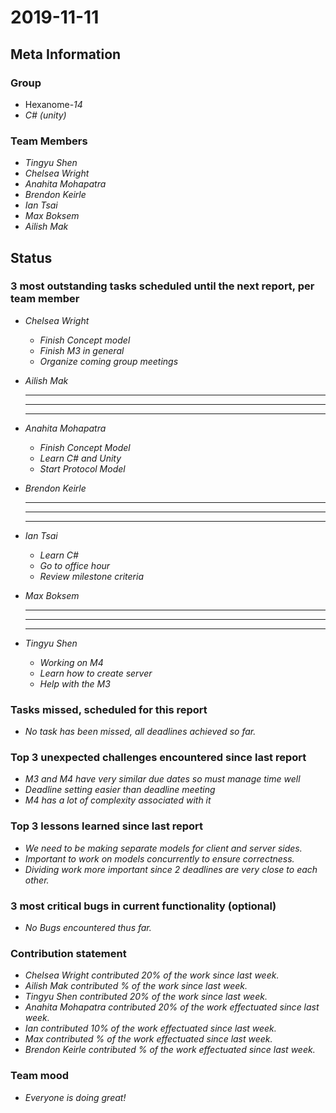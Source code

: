 # 2019-11-11

## Meta Information

### Group

 * Hexanome-*14*
 * *C# (unity)*

### Team Members

 * *Tingyu Shen*
 * *Chelsea Wright*
 * *Anahita Mohapatra*
 * *Brendon Keirle*
 * *Ian Tsai*
 * *Max Boksem*
 * *Ailish Mak*

## Status

### 3 most outstanding tasks scheduled until the next report, per team member

 * *Chelsea Wright*
   * *Finish Concept model*
   * *Finish M3 in general*
   * *Organize coming group meetings*
   
   
 * *Ailish Mak*
   * **
   * **
   * **
 
 
 * *Anahita Mohapatra*
   * *Finish Concept Model*
   * *Learn C# and Unity*
   * *Start Protocol Model*
 
 * *Brendon Keirle*
   * **
   * **
   * **
 
 
 * *Ian Tsai*
   * *Learn C#*
   * *Go to office hour*
   * *Review milestone criteria*


 * *Max Boksem*
   * **
   * **
   * **
 
 
 * *Tingyu Shen*
   * *Working on M4*
   * *Learn how to create server*
   * *Help with the M3*



### Tasks missed, scheduled for this report

 * *No task has been missed, all deadlines achieved so far.*

### Top 3 unexpected challenges encountered since last report

 * *M3 and M4 have very similar due dates so must manage time well*
 * *Deadline setting easier than deadline meeting*
 * *M4 has a lot of complexity associated with it*
 

### Top 3 lessons learned since last report

   * *We need to be making separate models for client and server sides.*
   * *Important to work on models concurrently to ensure correctness.*
   * *Dividing work more important since 2 deadlines are very close to each other.*

### 3 most critical bugs in current functionality (optional)

 * *No Bugs encountered thus far.*

### Contribution statement

 * *Chelsea Wright contributed 20% of the work since last week.*
 * *Ailish Mak contributed % of the work since last week.*
 * *Tingyu Shen contributed 20% of the work since last week.*
 * *Anahita Mohapatra contributed 20% of the work effectuated since last week.*
 * *Ian contributed 10% of the work effectuated since last week.*
 * *Max contributed % of the work effectuated since last week.*
 * *Brendon Keirle contributed % of the work effectuated since last week.*

### Team mood

 * *Everyone is doing great!*
